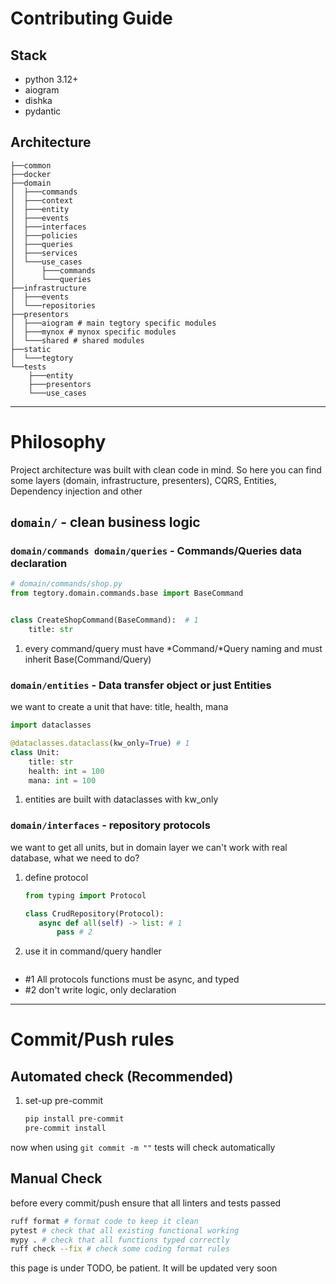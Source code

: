 # Contributing Guide

## Stack

- python 3.12+
- aiogram
- dishka
- pydantic

## Architecture

```text
├──common
├──docker
├──domain
│  ├───commands
│  ├───context
│  ├───entity
│  ├───events
│  ├───interfaces
│  ├───policies
│  ├───queries
│  ├───services
│  └───use_cases
│      ├───commands
│      └───queries
├──infrastructure
│  ├───events
│  └───repositories
├──presentors
│  ├───aiogram # main tegtory specific modules
│  ├───mynox # mynox specific modules
│  └───shared # shared modules
├──static
│  └───tegtory
└──tests
    ├───entity
    ├───presentors
    └───use_cases
```

---

# Philosophy

Project architecture was built with clean code in mind. So here you can find some layers (domain, infrastructure, presenters), CQRS, Entities, Dependency injection and other


## `domain/` - clean business logic

### `domain/commands domain/queries` - Commands/Queries data declaration

```python
# domain/commands/shop.py
from tegtory.domain.commands.base import BaseCommand


class CreateShopCommand(BaseCommand):  # 1
    title: str
```

1. every command/query must have *Command/*Query naming and must inherit Base(Command/Query)

### `domain/entities` - Data transfer object or just Entities

we want to create a unit that have: title, health, mana

```python
import dataclasses

@dataclasses.dataclass(kw_only=True) # 1
class Unit:
    title: str
    health: int = 100
    mana: int = 100
```

1. entities are built with dataclasses with kw_only

### `domain/interfaces` - repository protocols

we want to get all units, but in domain layer we can't work with real database, what we need to do?

1. define protocol

    ```python
   from typing import Protocol
   
   class CrudRepository(Protocol):
       async def all(self) -> list: # 1
           pass # 2
    ```

2. use it in command/query handler
    ```python

    ```


- #1 All protocols functions must be async, and typed
- #2 don't write logic, only declaration

---


# Commit/Push rules

## Automated check (Recommended)

1. set-up pre-commit
   ```bash
   pip install pre-commit
   pre-commit install
   ```

now when using `git commit -m ""` tests will check automatically

## Manual Check

before every commit/push ensure that all linters and tests passed

```bash
ruff format # format code to keep it clean
pytest # check that all existing functional working
mypy . # check that all functions typed correctly
ruff check --fix # check some coding format rules
```

this page is under TODO, be patient. It will be updated very soon
